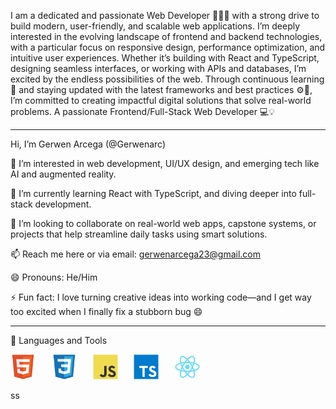 I am a dedicated and passionate Web Developer 👨‍💻🌐 with a strong drive to build modern, user-friendly, and scalable web applications. I’m deeply interested in the evolving landscape of frontend and backend technologies, with a particular focus on responsive design, performance optimization, and intuitive user experiences. Whether it’s building with React and TypeScript, designing seamless interfaces, or working with APIs and databases, I’m excited by the endless possibilities of the web. Through continuous learning 📘 and staying updated with the latest frameworks and best practices ⚙️🚀, I’m committed to creating impactful digital solutions that solve real-world problems.
A passionate Frontend/Full-Stack Web Developer 💻💡
_____________________________________________________________________________________________________________
 Hi, I’m Gerwen Arcega (@Gerwenarc)

👀 I’m interested in web development, UI/UX design, and emerging tech like AI and augmented reality.

🌱 I’m currently learning React with TypeScript, and diving deeper into full-stack development.

💞️ I’m looking to collaborate on real-world web apps, capstone systems, or projects that help streamline daily tasks using smart solutions.

📫 Reach me here or via email: gerwenarcega23@gmail.com 

😄 Pronouns: He/Him

⚡ Fun fact: I love turning creative ideas into working code—and I get way too excited when I finally fix a stubborn bug 😄

__________________________________________________________________________________________________________________


🚀 Languages and Tools

<p align="left"> <img src="https://raw.githubusercontent.com/devicons/devicon/master/icons/html5/html5-original.svg" alt="HTML5" width="40" height="40" style="margin-right: 10px;"/> &nbsp;&nbsp; <img src="https://raw.githubusercontent.com/devicons/devicon/master/icons/css3/css3-original.svg" alt="CSS3" width="40" height="40" style="margin-right: 10px;"/> &nbsp;&nbsp; <img src="https://raw.githubusercontent.com/devicons/devicon/master/icons/javascript/javascript-original.svg" alt="JavaScript" width="40" height="40" style="margin-right: 10px;"/> &nbsp;&nbsp; <img src="https://raw.githubusercontent.com/devicons/devicon/master/icons/typescript/typescript-original.svg" alt="TypeScript" width="40" height="40" style="margin-right: 10px;"/> &nbsp;&nbsp; <img src="https://raw.githubusercontent.com/devicons/devicon/master/icons/react/react-original.svg" alt="React" width="40" height="40" style="margin-right: 10px;"/> </p>ss
